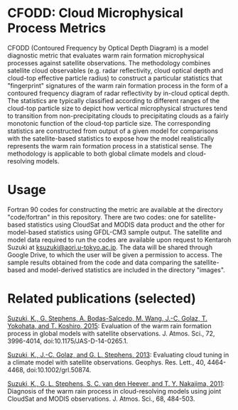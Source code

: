 # CFODD: Cloud Microphysical Process Metrics
CFODD (Contoured Frequency by Optical Depth Diagram) is a model diagnostic metric that evaluates warm rain formation microphysical processes against satellite observations. The methodology combines satellite cloud observables (e.g. radar reflectivity, cloud optical depth and cloud-top effective particle radius) to construct a particular statistics that "fingerprint" signatures of the warm rain formation process in the form of a contoured frequency diagram of radar reflectivity by in-cloud optical depth. The statistics are typically classified according to different ranges of the cloud-top particle size to depict how vertical microphysical structures tend to transition from non-precipitating clouds to precipitating clouds as a fairly monotonic function of the cloud-top particle size. The corresponding statistics are constructed from output of a given model for comparisons with the satellite-based statistics to expose how the model realistically represents the warm rain formation process in a statistical sense. The methodology is applicable to both global climate models and cloud-resolving models.

# Usage
Fortran 90 codes for constructing the metric are available at the directory "code/fortran" in this repository. There are two codes: one for satellite-based statistics using CloudSat and MODIS data product and the other for model-based statistics using GFDL-CM3 sample output. The satellite and model data required to run the codes are available upon request to Kentaroh Suzuki at ksuzuki@aori.u-tokyo.ac.jp. The data will be shared through Google Drive, to which the user will be given a permission to access. The sample results obtained from the code and data comparing the satellite-based and model-derived statistics are included in the directory "images".

# Related publications (selected)
[Suzuki, K., G. Stephens, A. Bodas-Salcedo, M. Wang, J.-C. Golaz, T. Yokohata, and T. Koshiro, 2015](http://journals.ametsoc.org/doi/abs/10.1175/JAS-D-14-0265.1): Evaluation of the warm rain formation process in global models with satellite observations. J. Atmos. Sci., 72, 3996-4014, doi:10.1175/JAS-D-14-0265.1.

[Suzuki, K., J.-C. Golaz, and G. L. Stephens, 2013](http://onlinelibrary.wiley.com/doi/10.1002/grl.50874/abstract): Evaluating cloud tuning in a climate model with satellite observations. Geophys. Res. Lett., 40, 4464-4468, doi:10.1002/grl.50874.

[Suzuki, K., G. L. Stephens, S. C. van den Heever, and T. Y. Nakajima, 2011](http://journals.ametsoc.org/doi/abs/10.1175/JAS-D-10-05026.1): Diagnosis of the warm rain process in cloud-resolving models using joint CloudSat and MODIS observations. J. Atmos. Sci., 68, 484-503.
